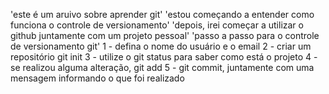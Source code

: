 'este é um aruivo sobre aprender git'
'estou começando a entender como funciona o controle de versionamento'
'depois, irei começar a utilizar o github juntamente com um projeto pessoal'
'passo a passo para o controle de versionamento git'
1 - defina o nome do usuário e o email
2 - criar um repositório git init
3 - utilize o git status para saber como está o projeto
4 - se realizou alguma alteração, git add
5 - git commit, juntamente com uma mensagem informando o que foi realizado
